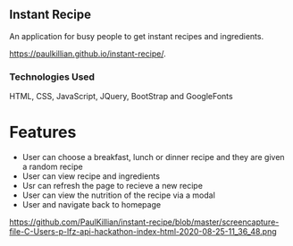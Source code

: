 ## Instant Recipe

An application for busy people to get instant recipes and ingredients.

https://paulkillian.github.io/instant-recipe/.

### Technologies Used

HTML, CSS, JavaScript, JQuery, BootStrap and GoogleFonts

# Features

- User can choose a breakfast, lunch or dinner recipe and they are given a random recipe
- User can view recipe and ingredients
- Usr can refresh the page to recieve a new recipe
- User can view the nutrition of the recipe via a modal
- User and navigate back to homepage

https://github.com/PaulKillian/instant-recipe/blob/master/screencapture-file-C-Users-p-lfz-api-hackathon-index-html-2020-08-25-11_36_48.png

